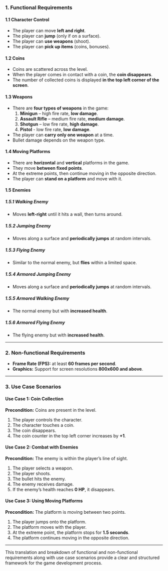 ### 1. **Functional Requirements**

#### 1.1 **Character Control**

- The player can move **left and right**.
- The player can **jump** (only if on a surface).
- The player can **use weapons** (shoot).
- The player can **pick up items** (coins, bonuses).

#### 1.2 **Coins**

- Coins are scattered across the level.
- When the player comes in contact with a coin, the **coin disappears**.
- The number of collected coins is displayed **in the top left corner of the screen**.

#### 1.3 **Weapons**

- There are **four types of weapons** in the game:
    1. **Minigun** – high fire rate, **low damage**.
    2. **Assault Rifle** – medium fire rate, **medium damage**.
    3. **Shotgun** – low fire rate, **high damage**.
    4. **Pistol** - low fire rate, **low damage**.
- The player can **carry only one weapon** at a time.
- Bullet damage depends on the weapon type.

#### 1.4 **Moving Platforms**

- There are **horizontal** and **vertical** platforms in the game.
- They move **between fixed points**.
- At the extreme points, then continue moving in the opposite direction.
- The player can **stand on a platform** and move with it.

#### 1.5 **Enemies**

##### 1.5.1 **Walking Enemy**

- Moves **left-right** until it hits a wall, then turns around.

##### 1.5.2 **Jumping Enemy**

- Moves along a surface and **periodically jumps** at random intervals.

##### 1.5.3 **Flying Enemy**

- Similar to the normal enemy, but **flies** within a limited space.

##### 1.5.4 **Armored Jumping Enemy**

- Moves along a surface and **periodically jumps** at random intervals.

##### 1.5.5 **Armored Walking Enemy**

- The normal enemy but with **increased health**.

##### 1.5.6 **Armored Flying Enemy**

- The flying enemy but with **increased health**.

---

### 2. **Non-functional Requirements**

- **Frame Rate (FPS):** at least **60 frames per second**.
- **Graphics:** Support for screen resolutions **800x600 and above**.

---

### 3. **Use Case Scenarios**

#### **Use Case 1: Coin Collection**

**Precondition:** Coins are present in the level.

1. The player controls the character.
2. The character touches a coin.
3. The coin disappears.
4. The coin counter in the top left corner increases by **+1**.

#### **Use Case 2: Combat with Enemies**

**Precondition:** The enemy is within the player’s line of sight.

1. The player selects a weapon.
2. The player shoots.
3. The bullet hits the enemy.
4. The enemy receives damage.
5. If the enemy’s health reaches **0 HP**, it disappears.

#### **Use Case 3: Using Moving Platforms**

**Precondition:** The platform is moving between two points.

1. The player jumps onto the platform.
2. The platform moves with the player.
3. At the extreme point, the platform stops for **1.5 seconds**.
4. The platform continues moving in the opposite direction.

---

This translation and breakdown of functional and non-functional requirements along with use case scenarios provide a clear and structured framework for the game development process.